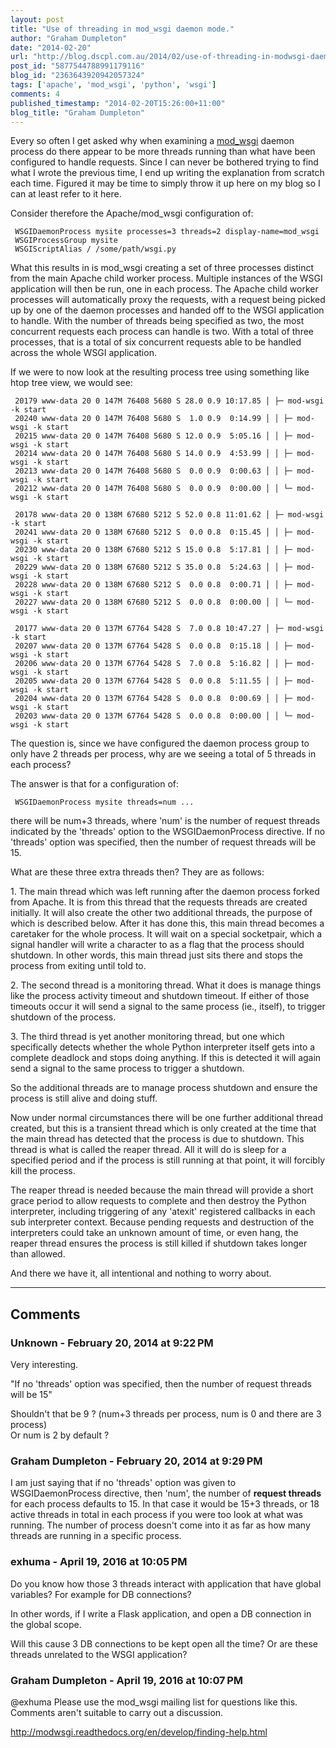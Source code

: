 ```yaml
---
layout: post
title: "Use of threading in mod_wsgi daemon mode."
author: "Graham Dumpleton"
date: "2014-02-20"
url: "http://blog.dscpl.com.au/2014/02/use-of-threading-in-modwsgi-daemon-mode.html"
post_id: "5877544788991179116"
blog_id: "2363643920942057324"
tags: ['apache', 'mod_wsgi', 'python', 'wsgi']
comments: 4
published_timestamp: "2014-02-20T15:26:00+11:00"
blog_title: "Graham Dumpleton"
---
```


Every so often I get asked why when examining a [mod\_wsgi](http://code.google.com/p/modwsgi/) daemon process do there appear to be more threads running than what have been configured to handle requests. Since I can never be bothered trying to find what I wrote the previous time, I end up writing the explanation from scratch each time. Figured it may be time to simply throw it up here on my blog so I can at least refer to it here.  
  
Consider therefore the Apache/mod\_wsgi configuration of:  


```
 WSGIDaemonProcess mysite processes=3 threads=2 display-name=mod_wsgi
 WSGIProcessGroup mysite
 WSGIScriptAlias / /some/path/wsgi.py
```

What this results in is mod\_wsgi creating a set of three processes distinct from the main Apache child worker process. Multiple instances of the WSGI application will then be run, one in each process. The Apache child worker processes will automatically proxy the requests, with a request being picked up by one of the daemon processes and handed off to the WSGI application to handle. With the number of threads being specified as two, the most concurrent requests each process can handle is two. With a total of three processes, that is a total of six concurrent requests able to be handled across the whole WSGI application.  
  
If we were to now look at the resulting process tree using something like htop tree view, we would see:  


```
 20179 www-data 20 0 147M 76408 5680 S 28.0 0.9 10:17.85 │ ├─ mod-wsgi -k start
 20240 www-data 20 0 147M 76408 5680 S  1.0 0.9  0:14.99 │ │ ├─ mod-wsgi -k start
 20215 www-data 20 0 147M 76408 5680 S 12.0 0.9  5:05.16 │ │ ├─ mod-wsgi -k start
 20214 www-data 20 0 147M 76408 5680 S 14.0 0.9  4:53.99 │ │ ├─ mod-wsgi -k start
 20213 www-data 20 0 147M 76408 5680 S  0.0 0.9  0:00.63 │ │ ├─ mod-wsgi -k start
 20212 www-data 20 0 147M 76408 5680 S  0.0 0.9  0:00.00 │ │ └─ mod-wsgi -k start

 20178 www-data 20 0 138M 67680 5212 S 52.0 0.8 11:01.62 │ ├─ mod-wsgi -k start
 20241 www-data 20 0 138M 67680 5212 S  0.0 0.8  0:15.45 │ │ ├─ mod-wsgi -k start
 20230 www-data 20 0 138M 67680 5212 S 15.0 0.8  5:17.81 │ │ ├─ mod-wsgi -k start
 20229 www-data 20 0 138M 67680 5212 S 35.0 0.8  5:24.63 │ │ ├─ mod-wsgi -k start
 20228 www-data 20 0 138M 67680 5212 S  0.0 0.8  0:00.71 │ │ ├─ mod-wsgi -k start
 20227 www-data 20 0 138M 67680 5212 S  0.0 0.8  0:00.00 │ │ └─ mod-wsgi -k start

 20177 www-data 20 0 137M 67764 5428 S  7.0 0.8 10:47.27 │ ├─ mod-wsgi -k start
 20207 www-data 20 0 137M 67764 5428 S  0.0 0.8  0:15.18 │ │ ├─ mod-wsgi -k start
 20206 www-data 20 0 137M 67764 5428 S  7.0 0.8  5:16.82 │ │ ├─ mod-wsgi -k start
 20205 www-data 20 0 137M 67764 5428 S  0.0 0.8  5:11.55 │ │ ├─ mod-wsgi -k start
 20204 www-data 20 0 137M 67764 5428 S  0.0 0.8  0:00.69 │ │ ├─ mod-wsgi -k start
 20203 www-data 20 0 137M 67764 5428 S  0.0 0.8  0:00.00 │ │ └─ mod-wsgi -k start
```

The question is, since we have configured the daemon process group to only have 2 threads per process, why are we seeing a total of 5 threads in each process?  
  
The answer is that for a configuration of:  


```
 WSGIDaemonProcess mysite threads=num ...
```

there will be num+3 threads, where 'num' is the number of request threads indicated by the 'threads' option to the WSGIDaemonProcess directive. If no 'threads' option was specified, then the number of request threads will be 15.  
  
What are these three extra threads then? They are as follows:  
  
1\. The main thread which was left running after the daemon process forked from Apache. It is from this thread that the requests threads are created initially. It will also create the other two additional threads, the purpose of which is described below. After it has done this, this main thread becomes a caretaker for the whole process. It will wait on a special socketpair, which a signal handler will write a character to as a flag that the process should shutdown. In other words, this main thread just sits there and stops the process from exiting until told to.  
  
2\. The second thread is a monitoring thread. What it does is manage things like the process activity timeout and shutdown timeout. If either of those timeouts occur it will send a signal to the same process \(ie., itself\), to trigger shutdown of the process.  
  
3\. The third thread is yet another monitoring thread, but one which specifically detects whether the whole Python interpreter itself gets into a complete deadlock and stops doing anything. If this is detected it will again send a signal to the same process to trigger a shutdown.  
  
So the additional threads are to manage process shutdown and ensure the process is still alive and doing stuff.  
  
Now under normal circumstances there will be one further additional thread created, but this is a transient thread which is only created at the time that the main thread has detected that the process is due to shutdown. This thread is what is called the reaper thread. All it will do is sleep for a specified period and if the process is still running at that point, it will forcibly kill the process.  
  
The reaper thread is needed because the main thread will provide a short grace period to allow requests to complete and then destroy the Python interpreter, including triggering of any 'atexit' registered callbacks in each sub interpreter context. Because pending requests and destruction of the interpreters could take an unknown amount of time, or even hang, the reaper thread ensures the process is still killed if shutdown takes longer than allowed.  
  
And there we have it, all intentional and nothing to worry about.

---

## Comments

### Unknown - February 20, 2014 at 9:22 PM

Very interesting.  
  
"If no 'threads' option was specified, then the number of request threads will be 15"  
  
Shouldn't that be 9 ? \(num+3 threads per process, num is 0 and there are 3 process\)  
Or num is 2 by default ?

### Graham Dumpleton - February 20, 2014 at 9:29 PM

I am just saying that if no 'threads' option was given to WSGIDaemonProcess directive, then 'num', the number of **request threads** for each process defaults to 15. In that case it would be 15+3 threads, or 18 active threads in total in each process if you were too look at what was running. The number of process doesn't come into it as far as how many threads are running in a specific process.

### exhuma - April 19, 2016 at 10:05 PM

Do you know how those 3 threads interact with application that have global variables? For example for DB connections?  
  
In other words, if I write a Flask application, and open a DB connection in the global scope.  
  
Will this cause 3 DB connections to be kept open all the time? Or are these threads unrelated to the WSGI application?

### Graham Dumpleton - April 19, 2016 at 10:07 PM

@exhuma Please use the mod\_wsgi mailing list for questions like this. Comments aren't suitable to carry out a discussion.  
  
http://modwsgi.readthedocs.org/en/develop/finding-help.html

